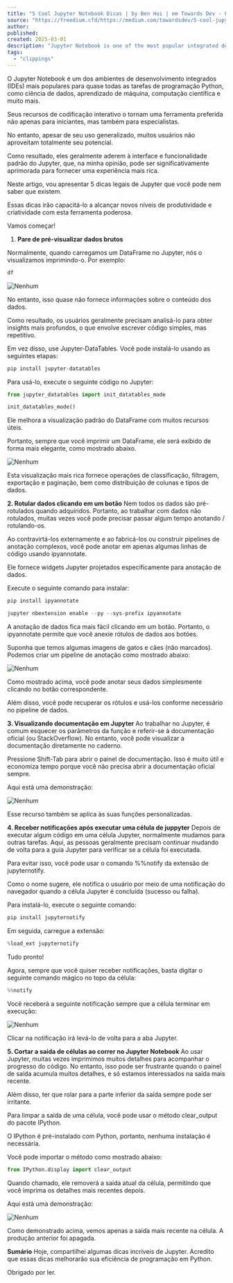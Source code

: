 ```yaml
---
title: "5 Cool Jupyter Notebook Dicas | by Ben Hui | em Towards Dev - Freedium"
source: "https://freedium.cfd/https://medium.com/towardsdev/5-cool-jupyter-notebook-tips-0d2c00b5ffb8"
author:
published:
created: 2025-03-01
description: "Jupyter Notebook is one of the most popular integrated development environments (IDEs) for almost..."
tags:
  - "clippings"
---
```

O Jupyter Notebook é um dos ambientes de desenvolvimento integrados (IDEs) mais populares para quase todas as tarefas de programação Python, como ciência de dados, aprendizado de máquina, computação científica e muito mais.

Seus recursos de codificação interativo o tornam uma ferramenta preferida não apenas para iniciantes, mas também para especialistas.

No entanto, apesar de seu uso generalizado, muitos usuários não aproveitam totalmente seu potencial.

Como resultado, eles geralmente aderem à interface e funcionalidade padrão do Jupyter, que, na minha opinião, pode ser significativamente aprimorada para fornecer uma experiência mais rica.

Neste artigo, vou apresentar 5 dicas legais de Jupyter que você pode nem saber que existem.

Essas dicas irão capacitá-lo a alcançar novos níveis de produtividade e criatividade com esta ferramenta poderosa.

Vamos começar!

1. **Pare de pré-visualizar dados brutos**

Normalmente, quando carregamos um DataFrame no Jupyter, nós o visualizamos imprimindo-o. Por exemplo:

```python
df
```

![Nenhum](https://miro.medium.com/v2/resize:fit:700/0*Q9UChKLGBuBBvYwK)

No entanto, isso quase não fornece informações sobre o conteúdo dos dados.

Como resultado, os usuários geralmente precisam analisá-lo para obter insights mais profundos, o que envolve escrever código simples, mas repetitivo.

Em vez disso, use Jupyter-DataTables. Você pode instalá-lo usando as seguintes etapas:

```python
pip install jupyter-datatables
```

Para usá-lo, execute o seguinte código no Jupyter:

```python
from jupyter_datatables import init_datatables_mode

init_datatables_mode()
```

Ele melhora a visualização padrão do DataFrame com muitos recursos úteis.

Portanto, sempre que você imprimir um DataFrame, ele será exibido de forma mais elegante, como mostrado abaixo.

![Nenhum](https://miro.medium.com/v2/resize:fit:700/0*73ZZWKYnrfs-fme0)

Esta visualização mais rica fornece operações de classificação, filtragem, exportação e paginação, bem como distribuição de colunas e tipos de dados.

**2\. Rotular dados clicando em um botão** Nem todos os dados são pré-rotulados quando adquiridos. Portanto, ao trabalhar com dados não rotulados, muitas vezes você pode precisar passar algum tempo anotando / rotulando-os.

Ao contravirtá-los externamente e ao fabricá-los ou construir pipelines de anotação complexos, você pode anotar em apenas algumas linhas de código usando ipyannotate.

Ele fornece widgets Jupyter projetados especificamente para anotação de dados.

Execute o seguinte comando para instalar:

```python
pip install ipyannotate

jupyter nbextension enable --py --sys-prefix ipyannotate
```

A anotação de dados fica mais fácil clicando em um botão. Portanto, o ipyannotate permite que você anexie rótulos de dados aos botões.

Suponha que temos algumas imagens de gatos e cães (não marcados). Podemos criar um pipeline de anotação como mostrado abaixo:

![Nenhum](https://miro.medium.com/v2/resize:fit:700/0*Ky69TzmvId4zeG4y)

Como mostrado acima, você pode anotar seus dados simplesmente clicando no botão correspondente.

Além disso, você pode recuperar os rótulos e usá-los conforme necessário no pipeline de dados.

**3\. Visualizando documentação em Jupyter** Ao trabalhar no Jupyter, é comum esquecer os parâmetros da função e referir-se à documentação oficial (ou StackOverflow). No entanto, você pode visualizar a documentação diretamente no caderno.

Pressione Shift-Tab para abrir o painel de documentação. Isso é muito útil e economiza tempo porque você não precisa abrir a documentação oficial sempre.

Aqui está uma demonstração:

![Nenhum](https://miro.medium.com/v2/resize:fit:700/0*Z8c9caAMPEdmo0dH)

Esse recurso também se aplica às suas funções personalizadas.

**4\. Receber notificações após executar uma célula de juppyter** Depois de executar algum código em uma célula Jupyter, normalmente mudamos para outras tarefas. Aqui, as pessoas geralmente precisam continuar mudando de volta para a guia Jupyter para verificar se a célula foi executada.

Para evitar isso, você pode usar o comando %%notify da extensão de jupyternotify.

Como o nome sugere, ele notifica o usuário por meio de uma notificação do navegador quando a célula Jupyter é concluída (sucesso ou falha).

Para instalá-lo, execute o seguinte comando:

```python
pip install jupyternotify
```

Em seguida, carregue a extensão:

```python
%load_ext jupyternotify
```

Tudo pronto!

Agora, sempre que você quiser receber notificações, basta digitar o seguinte comando mágico no topo da célula:

```python
%%notify
```

Você receberá a seguinte notificação sempre que a célula terminar em execução:

![Nenhum](https://miro.medium.com/v2/resize:fit:700/0*2pZ-LbM-GL8acdEB)

Clicar na notificação irá levá-lo de volta para a aba Jupyter.

**5\. Cortar a saída de células ao correr no Jupyter Notebook** Ao usar Jupyter, muitas vezes imprimimos muitos detalhes para acompanhar o progresso do código. No entanto, isso pode ser frustrante quando o painel de saída acumula muitos detalhes, e só estamos interessados na saída mais recente.

Além disso, ter que rolar para a parte inferior da saída sempre pode ser irritante.

Para limpar a saída de uma célula, você pode usar o método clear\_output do pacote IPython.

O IPython é pré-instalado com Python, portanto, nenhuma instalação é necessária.

Você pode importar o método como mostrado abaixo:

```python
from IPython.display import clear_output
```

Quando chamado, ele removerá a saída atual da célula, permitindo que você imprima os detalhes mais recentes depois.

Aqui está uma demonstração:

![Nenhum](https://miro.medium.com/v2/resize:fit:700/0*ri1VvifqEOWzi4LN)

Como demonstrado acima, vemos apenas a saída mais recente na célula. A produção anterior foi apagada.

**Sumário** Hoje, compartilhei algumas dicas incríveis de Jupyter. Acredito que essas dicas melhorarão sua eficiência de programação em Python.

Obrigado por ler.